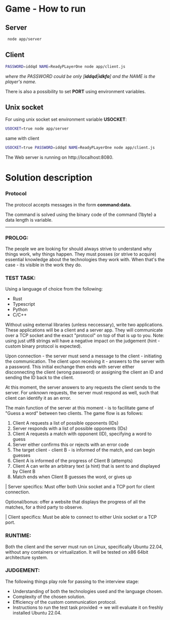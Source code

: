 # Game - How to run 

## Server

```sh
 node app/server
```

## Client

```sh
PASSWORD=iddqd NAME=ReadyPLayerOne node app/client.js
```

*where the PASSWORD could be only [**iddqd**|**idkfa**] and the NAME is the player's name.*

There is also a possibility to set **PORT**  using environment variables.

## Unix socket

For using unix socket set environment variable **USOCKET**:

```sh
USOCKET=true node app/server
```

same with client

```sh
USOCKET=true PASSWORD=iddqd NAME=ReadyPLayerOne node app/client.js
```

The Web server is running on http://localhost:8080.

# Solution description

### Protocol

The protocol accepts messages in the form **command:data.**

The command is solved using the binary code of the command (1byte) a data length is variable.





---
### PROLOG:

The people we are looking for should always strive to understand why things work, why things happen.
They must posses (or strive to acquire) essential knowledge about the technologies they work with.
When that's the case - its visible in the work they do.

### TEST TASK:

Using a language of choice from the following:

- Rust
- Typescript
- Python
- C/C++

Without using external libraries (unless neccessary), write two applications. These applications will be a client and a server app.
They will communicate over a TCP socket and the exact "protocol" on top of that is up to you. 
Note: using just utf8 strings will have a negative impact on the judgement (hint - custom binary protocol is expected).

Upon connection - the server must send a message to the client - initiating the communication.
The client upon receiving it - answers to the server with a password.
This initial exchange then ends with server either disconnecting the client (wrong password) or assigning the client an ID and sending the ID back to the client.

At this moment, the server answers to any requests the client sends to the server. For unknown requests, the server must respond as well, such that client can identify it as an error.

The main function of the server at this moment - is to facilitate game of "Guess a word" between two clients.
The game flow is as follows:

1. Client A requests a list of possible opponents (IDs)
2. Server responds with a list of possible opponents (IDs)
3. Client A requests a match with opponent (ID), specifying a word to guess
4. Server either confirms this or rejects with an error code
5. The target client - client B - is informed of the match, and can begin guesses
6. Client A is informed of the progress of Client B (attempts)
7. Client A can write an arbitrary text (a hint) that is sent to and displayed by Client B
8. Match ends when Client B guesses the word, or gives up

| Server specifics:
Must offer both Unix socket and a TCP port for client connection.

Optional/bonus: offer a website that displays the progress of all the matches, for a third party to observe.

| Client specifics:
Must be able to connect to either Unix socket or a TCP port.

### RUNTIME:

Both the client and the server must run on Linux, specifically Ubuntu 22.04, without any containers or virtualization. It will be tested on x86 64bit architecture system.

### JUDGEMENT:

The following things play role for passing to the interview stage:

- Understanding of both the technologies used and the language chosen.
- Complexity of the chosen solution.
- Efficiency of the custom communication protocol.
- Instructions to run the test task provided -> we will evaluate it on freshly installed Ubuntu 22.04.